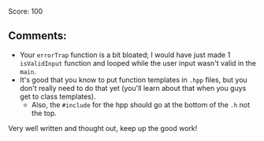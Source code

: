 Score: 100

## Comments:
- Your `errorTrap` function is a bit bloated; I would have just made 1 `isValidInput` function and looped while the user input wasn't valid in the `main`.
- It's good that you know to put function templates in `.hpp` files, but you don't really need to do that yet (you'll learn about that when you guys get to class templates).
	- Also, the `#include` for the hpp should go at the bottom of the `.h` not the top.

Very well written and thought out, keep up the good work!